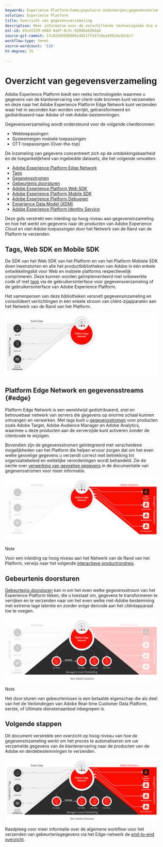 ```yaml
---
keywords: Experience Platform;home;populaire onderwerpen;gegevensverzameling;starten;web-SDK
solution: Experience Platform
title: Overzicht van gegevensverzameling
description: Meer informatie over de verschillende technologieën die u nodig hebt om gegevens te verzamelen over de ervaringen van klanten in Adobe Experience Platform.
exl-id: 03ce5339-e68d-4adf-8c3c-82846a626dad
source-git-commit: 13c02dd5930905e3851ff147c0ea4d914e3dc6c7
workflow-type: tm+mt
source-wordcount: '516'
ht-degree: 3%

---
```


# Overzicht van gegevensverzameling

Adobe Experience Platform biedt een reeks technologieën waarmee u gegevens van de klantenervaring van client-side bronnen kunt verzamelen en deze naar het Adobe Experience Platform Edge Network kunt verzenden waar het in seconden kan worden verrijkt, getransformeerd en gedistribueerd naar Adobe of niet-Adobe-bestemmingen.

Gegevensverzameling wordt ondersteund voor de volgende clientbronnen:

* Webtoepassingen
* Systeemeigen mobiele toepassingen
* OTT-toepassingen (Over-the-top)

De inzameling van gegevens concentreert zich op de ontdekkingsbaarheid en de toegankelijkheid van ingebedde datasets, die het volgende omvatten:

* [Adobe Experience Platform Edge Network](https://experienceleague.adobe.com/docs/web-sdk-learn/tutorials/introduction-to-web-sdk-and-edge-network.html)
* [Tags](../tags/home.md)
* [Gegevensstromen](../edge/datastreams/overview.md)
* [Gebeurtenis doorsturen](../tags/ui/event-forwarding/overview.md)
* [Adobe Experience Platform Web SDK](../edge/home.md)
* [Adobe Experience Platform Mobile SDK](https://aep-sdks.gitbook.io/docs/)
* [Adobe Experience Platform Debugger](https://chrome.google.com/webstore/detail/adobe-experience-platform/bfnnokhpnncpkdmbokanobigaccjkpob?hl=en)
* [Experience Data Model (XDM)](../xdm/home.md)
* [Adobe Experience Platform Identity Service](../identity-service/home.md)

Deze gids verstrekt een inleiding op hoog niveau aan gegevensinzameling en hoe het werkt om gegevens naar de producten van Adobe Experience Cloud en niet-Adobe toepassingen door het Netwerk van de Rand van de Platform te verzenden.

## Tags, Web SDK en Mobile SDK

De SDK van het Web SDK van het Platform en van het Platform Mobiele SDK doen ineenstorten en alle het productbibliotheken van Adobe in één enkele ontwikkelingskit voor Web en mobiele platforms respectievelijk comprimeren. Deze kunnen worden geïmplementeerd met onbewerkte code of met [tags](../tags/home.md) via de gebruikersinterface voor gegevensverzameling of de gebruikersinterface van Adobe Experience Platform.

Het samenpersen van deze bibliotheken versnelt gegevensinzameling en consolideert verrichtingen in één enkele stroom van cliënt-zijapparaten aan het Netwerk van de Rand van het Platform.

![Tags, Web SDK, Mobile SDK](./images/home/tags-sdks.png)

## Platform Edge Network en gegevensstreams {#edge}

Platform Edge Network is een wereldwijd gedistribueerd, snel en betrouwbaar netwerk van servers die gegevens op enorme schaal kunnen ontvangen en verwerken. Met tags kunt u [gegevensstromen](../edge/datastreams/overview.md) voor producten zoals Adobe Target, Adobe Audience Manager en Adobe Analytics, waarmee u deze producten aan de serverzijde kunt activeren zonder de clientcode te wijzigen.

Bovendien zijn de gegevensstromen geïntegreerd met verscheidene mogelijkheden van het Platform die helpen ervoor zorgen dat om het even welke gevoelige gegevens u verzendt correct met betrekking tot organisatiebeleid en wettelijke verordeningen wordt behandeld. Zie de sectie over [verwerking van gevoelige gegevens](../edge/datastreams/overview.md#sensitive) in de documentatie van gegevensstromen voor meer informatie.

![DataStreams en Adobe-oplossingen](./images/home/adobe-solutions.png)

>[!NOTE]
>
>Voor een inleiding op hoog niveau aan het Netwerk van de Rand van het Platform, verwijs naar het volgende [interactieve productrondreis](https://adobe-ideacloud.forgedx.com/adobe-adobe-edge-collection/adobe-experience-edge/public/mx?SUID=hgb1a48ICSCpbM6MzBYHbxnsh9DgjUy1).

## Gebeurtenis doorsturen

[Gebeurtenis doorsturen](../tags/ui/event-forwarding/overview.md) kan in om het even welke gegevensstroom van het Experience Platform tikken, die u toestaat om, gegevens te transformeren te verrijken en te verzenden naar om het even welke niet-Adobe bestemming met extreme lage latentie en zonder enige dercode aan het cliëntapparaat toe te voegen.

![Gebeurtenis doorsturen](./images/home/event-forwarding.png)

>[!NOTE]
>
>Het door:sturen van gebeurtenissen is een betaalde eigenschap die als deel van het de Verbindingen van Adobe Real-time Customer Data Platform, eerste, of Ultimate dienstenaanbod inbegrepen is.

## Volgende stappen

Dit document verstrekte een overzicht op hoog niveau van hoe de gegevensinzameling werkt om het proces te automatiseren om uw verzamelde gegevens van de klantenervaring naar de producten van de Adobe en derdebestemmingen te verzenden.

![Gegevensverzamelingskader](./images/home/collection.png)

Raadpleeg voor meer informatie over de algemene workflow voor het verzenden van gebeurtenisgegevens via het Edge-netwerk de [end-to-end overzicht](./e2e.md).

